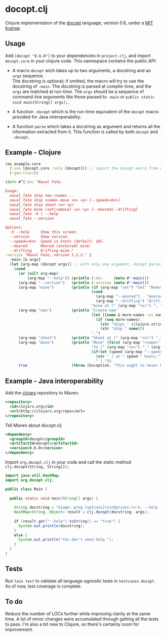 # docopt.clj

Clojure implementation of the [docopt](http://docopt.org/) language, version 0.6, 
under a [MIT license](http://github.com/docopt/docopt.clj/blob/master/LICENSE).

## Usage

Add `[docopt "0.6.0"]` to your dependencies in `project.clj`, and import `docopt.core` in your clojure code. 
This namespace contains the public API:

- A macro `docopt` wich takes up to two arguments, a docstring and an `args` sequence.  
The docstring is optional; if omitted, the macro will try to use the docstring of `-main`. The docstring is parsed 
at compile-time, and the `args` are matched at run-time. The `args` should be a sequence of command-line arguments like
 those passed to `-main` or `public static void main(String[] args);`.

- A function `-docopt` which is the run-time equivalent of the `docopt` macro provided for Java interoperability.

- A function `parse` which takes a docstring as argument and returns all the information extracted from it.
This function is called by both `docopt` and `-docopt`.

## Example - Clojure

``` clojure
(ns example.core
  (:use [docopt.core :only [docopt]]) ;; import the docopt macro from docopt.core
  (:gen-class))

(defn #^{:doc "Naval Fate.

Usage:
  naval_fate ship new <name>...
  naval_fate ship <name> move <x> <y> [--speed=<kn>]
  naval_fate ship shoot <x> <y>
  naval_fate mine (set|remove) <x> <y> [--moored|--drifting]
  naval_fate -h | --help
  naval_fate --version

Options:
  -h --help     Show this screen.
  --version     Show version.
  --speed=<kn>  Speed in knots [default: 10].
  --moored      Moored (anchored) mine.
  --drifting    Drifting mine."
:version "Naval Fate, version 1.2.3." }
  -main [& args]
  (let [arg-map (docopt args)] ;; with only one argument, docopt parses -main's docstring.
    (cond 
      (or (nil? arg-map)
          (arg-map "--help")) (println (:doc     (meta #'-main)))
      (arg-map "--version")   (println (:version (meta #'-main)))
      (arg-map "mine")        (println (if (arg-map "set") "Set" "Remove") 
                                       (cond 
                                         (arg-map "--moored")   "moored" 
                                         (arg-map "--drifting") "drifting")
                                       "mine at (" (arg-map "<x>") ", " (arg-map "<y>") ").")
      (arg-map "new")         (println "Create new" 
                                       (let [[name & more-names :as names] (arg-map "<name>")]
                                         (if (seq more-names) 
                                           (str "ships " (clojure.string/join ", " names))
                                           (str "ship " name)))
                                       ".")
      (arg-map "shoot")       (println "Shoot at (" (arg-map "<x>") "," (arg-map "<y>") ").")
      (arg-map "move")        (println "Move" (first (arg-map "<name>")) 
                                       "to (" (arg-map "<x>") "," (arg-map "<y>")
                                       (if-let [speed (arg-map "--speed")]
                                         (str " ) at " speed " knots.")
                                         " )."))
      true                    (throw (Exception. "This ought to never happen.")))))
```

## Example - Java interoperability

Add the [clojars](https://clojars.org) repository to Maven.

``` xml
<repository>
  <id>clojars.org</id>
  <url>http://clojars.org/repo</url>
</repository>
```

Tell Maven about docopt.clj

``` xml
<dependency>
  <groupId>docopt</groupId>
  <artifactId>docopt</artifactId>
  <version>0.6.0</version>
</dependency>
```

Import `org.docopt.clj` in your code and call the static method `clj.docopt(String, String[]);`

``` java
import java.util.HashMap;
import org.docopt.clj;

public class Main {
  
  public static void main(String[] args) {
  
    String docstring = "Usage: prog [options]\n\nOptions:\n-h, --help  Print help.";
    HashMap<String, Object> result = clj.docopt(docstring, args);
    
    if (result.get("--help").toString() == "true") {
      System.out.println(docstring);
    }
    else {
      System.out.println("You don't need help.");
    }
  }
}
```

## Tests

Run `lein test` to validate all language-agnostic tests in `testcases.docopt`. As of now, test coverage is complete.

## To do

Reduce the number of LOCs further while improving clarity at the same time. 
A lot of minor changes were accumulated through getting all the tests to pass. 
I'm also a bit new to Clojure, so there's certainly room for improvement.
